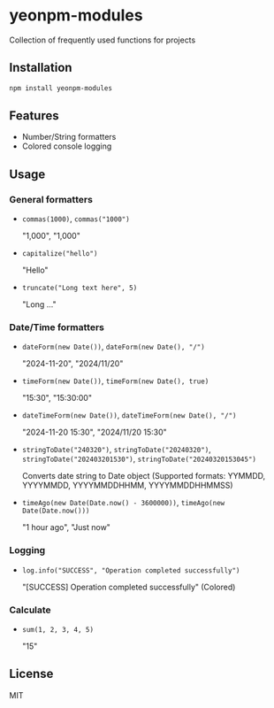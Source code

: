 # yeonpm-modules

Collection of frequently used functions for projects

## Installation

```bash
npm install yeonpm-modules
```

## Features

- Number/String formatters
- Colored console logging

## Usage

### General formatters

- `commas(1000)`, `commas("1000")`

  "1,000", "1,000"

- `capitalize("hello")`

  "Hello"

- `truncate("Long text here", 5)`

  "Long ..."

### Date/Time formatters

- `dateForm(new Date())`, `dateForm(new Date(), "/")`

  "2024-11-20", "2024/11/20"

- `timeForm(new Date())`, `timeForm(new Date(), true)`

  "15:30", "15:30:00"

- `dateTimeForm(new Date())`, `dateTimeForm(new Date(), "/")`

  "2024-11-20 15:30", "2024/11/20 15:30"

- `stringToDate("240320")`, `stringToDate("20240320")`, `stringToDate("202403201530")`, `stringToDate("20240320153045")`

  Converts date string to Date object (Supported formats: YYMMDD, YYYYMMDD, YYYYMMDDHHMM, YYYYMMDDHHMMSS)

- `timeAgo(new Date(Date.now() - 3600000))`, `timeAgo(new Date(Date.now()))`

  "1 hour ago", "Just now"

### Logging

- `log.info("SUCCESS", "Operation completed successfully")`

  "[SUCCESS] Operation completed successfully" (Colored)

### Calculate

- `sum(1, 2, 3, 4, 5)`

  "15"

## License

MIT
